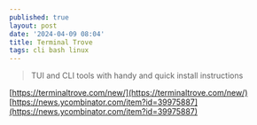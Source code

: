 ```yaml
---
published: true
layout: post
date: '2024-04-09 08:04'
title: Terminal Trove
tags: cli bash linux 
---
```

> TUI and CLI tools with handy and quick install instructions

[https://terminaltrove.com/new/](https://terminaltrove.com/new/)  
[https://news.ycombinator.com/item?id=39975887](https://news.ycombinator.com/item?id=39975887)
